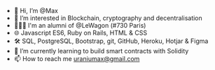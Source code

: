 - 👋 Hi, I’m @Max
- 👀 I’m interested in Blockchain, cryptography and decentralisation
- 👨🏼‍🎓 I'm an alumni of @LeWagon (#730 Paris)
- 🌐 Javascript ES6, Ruby on Rails, HTML & CSS 
- 🛠 SQL, PostgreSQL, Bootstrap, git, GitHub, Heroku, Hotjar & Figma
- 🌱 I’m currently learning to build smart contracts with Solidity 
- 📫 How to reach me uraniumax@gmail.com

<!---
Uranium94/Uranium94 is a ✨ special ✨ repository because its `README.md` (this file) appears on your GitHub profile.
You can click the Preview link to take a look at your changes.
--->
